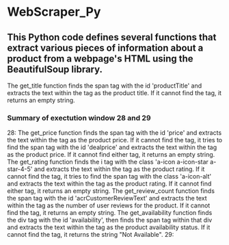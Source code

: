# WebScraper_Py

## This Python code defines several functions that extract various pieces of information about a product from a webpage's HTML using the BeautifulSoup library.
The get_title function finds the span tag with the id 'productTitle' and extracts the text within the tag as the product title. If it cannot find the tag, it returns an empty string.
### Summary of exectution window 28 and 29
28: The get_price function finds the span tag with the id 'price' and extracts the text within the tag as the product price. If it cannot find the tag, it tries to find the span tag with the id 'dealprice' and extracts the text within the tag as the product price. If it cannot find either tag, it returns an empty string.
The get_rating function finds the i tag with the class 'a-icon a-icon-star a-star-4-5' and extracts the text within the tag as the product rating. If it cannot find the tag, it tries to find the span tag with the class 'a-icon-alt' and extracts the text within the tag as the product rating. If it cannot find either tag, it returns an empty string.
The get_review_count function finds the span tag with the id 'acrCustomerReviewText' and extracts the text within the tag as the number of user reviews for the product. If it cannot find the tag, it returns an empty string.
The get_availability function finds the div tag with the id 'availability', then finds the span tag within that div and extracts the text within the tag as the product availability status. If it cannot find the tag, it returns the string "Not Available".
29: 
